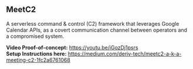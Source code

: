 ## MeetC2

A serverless command & control (C2) framework that leverages Google Calendar APIs, as a covert communication channel between operators and a compromised system.

<b>Video Proof-of-concept:</b> https://youtu.be/iGozDj1psrs <br>
<b>Setup Instructions here:</b> https://medium.com/deriv-tech/meetc2-a-k-a-meeting-c2-1fc2a6761068
